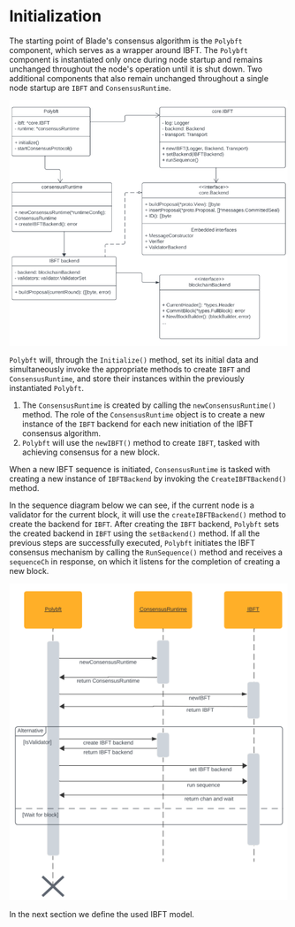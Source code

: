 # Initialization

The starting point of Blade's consensus algorithm is the `Polybft` component, which serves as a wrapper around IBFT. The `Polybft` component is instantiated only once during node startup and remains unchanged throughout the node's operation until it is shut down. Two additional components that also remain unchanged throughout a single node startup are `IBFT` and `ConsensusRuntime`.

![ Components of Consensus Mechanism](<../../../../.gitbook/assets/11 (1).png>)

`Polybft` will, through the `Initialize()` method, set its initial data and simultaneously invoke the appropriate methods to create `IBFT` and `ConsensusRuntime`, and store their instances within the previously instantiated `Polybft`.

1. The `ConsensusRuntime` is created by calling the `newConsensusRuntime()` method. The role of the `ConsensusRuntime` object is to create a new instance of the `IBFT` backend for each new initiation of the IBFT consensus algorithm.
2. `Polybft` will use the `newIBFT()` method to create `IBFT`, tasked with achieving consensus for a new block.

When a new IBFT sequence is initiated, `ConsensusRuntime` is tasked with creating a new instance of `IBFTBackend` by invoking the `CreateIBFTBackend()` method.&#x20;

In the sequence diagram below we can see, if the current node is a validator for the current block, it will use the `createIBFTBackend()` method to create the backend for `IBFT`. After creating the `IBFT` backend, `Polybft` sets the created backend in `IBFT` using the `setBackend()` method. If all the previous steps are successfully executed, `Polybft` initiates the IBFT consensus mechanism by calling the `RunSequence()` method and receives a `sequenceCh` in response, on which it listens for the completion of creating a new block.

![Sequence diagram for IBFT backend creation](<../../../../.gitbook/assets/12 (1).png>)

In the next section we define the used IBFT model.

